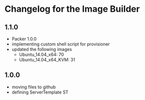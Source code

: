 Changelog for the Image Builder
=================================================
1.1.0
------------
- Packer 1.0.0
- implementing custom shell script for provisioner
- updated the following images
  - Ubuntu_14.04_x64: 70
  - Ubuntu_14.04_x64_KVM: 31

1.0.0
------
- moving files to github
- defining ServerTemplate ST
